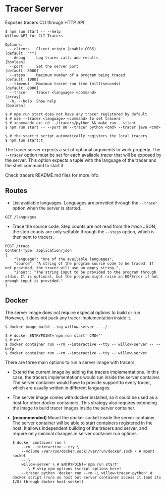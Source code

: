 # Tracer Server

Exposes tracers CLI through HTTP API.

```shell
$ npm run start -- --help
Willow API for CLI Tracers

Options:
  --clients   Client origin (enable CORS)                         [default: "*"]
  --debug     Log traces calls and results                             [boolean]
  --port      Set the server port                                [default: 8000]
  --steps     Maximum number of a program being traced           [default: 1000]
  --timeout   Maximum tracer run time (milliseconds)             [default: 8000]
  --tracer    Tracer <language> <command>                                [array]
  -h, --help  Show help                                                [boolean]

$ # npm run start does not have any tracer registered by default
$ # use --tracer <language> <command> to set tracers
$ # <command> ex: cd ../tracers/python && make run --silent
$ npm run start -- --port 80 --tracer python <cmd> --tracer java <cmd>

$ # the start:t script automatically registers the local tracers
$ npm tun start:t
```

The tracer server expects a set of optional arguments to work properly.
The `--tracer` option must be set for each available tracer that will be exposed by the server.
This option expects a tuple with the language of the tracer and the shell command to start it.

Check tracers README.md files for more info.

## Routes

* List available languages. Languages are provided through the `--tracer` option when the server is started.
```http
GET /languages
```

* Trace the source code. Step counts are not read from the *trace* JSON, the step counts are only settable through the `--steps` option, which is then sent to tracers.
```http
POST /trace
Content-Type: application/json
{
    "language": "One of the available languages",
    "source": "A string of the program source code to be traced. If not provided, the tracer will use an empty string.",
    "input": "The string input to be provided to the program through stdin. It is optional, but the program might raise an EOFError if not enough input is provided."
}
```

## Docker

The server image does not require especial options to build or run. However, it does not pack any tracer implementation inside it.

```shell
$ docker image build --tag willow-server -- ./

$ # docker ENTRYPOINT='npm run start' CMD=''
$ # ex:
$ docker container run --rm --interactive --tty -- willow-server -- --help
$ docker container run --rm --interactive --tty -- willow-server
```


There are three main options to run a server image with tracers.

* Extend the current image by adding the tracers implementations. In this case, the tracers implementations would run inside the server container. The server container would have to provide support to every tracer, which are usually written in different languages.

* The server image comes with docker installed, so it could be used as a host for other docker containers. This strategy also requires extending the image to build tracer images inside the server container.

* **(recommended)** Mount the docker socket inside the server container. The server container will be able to start containers registered in the host. It allows independent building of the tracers and server, and require only minimal changes in server container run options.
    ```shell
    $ docker container run \
        --rm --interactive --tty \
        --volume /var/run/docker.sock:/var/run/docker.sock \ # mount socket
        -- \
        willow-server \ # ENTRYPOINT='npm run start'
        -- \ # skip npm options (script options here)
        --tracer python 'docker run --rm -i willow-tracer-python' # docker script (runs on host but server container access it (and its I/O) through docker host socket)
    ```
